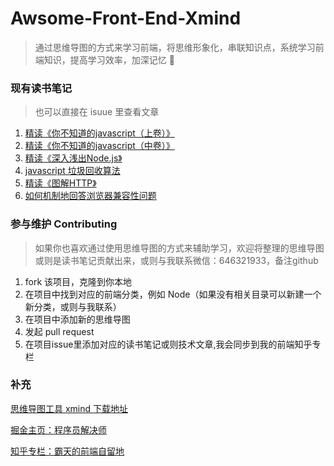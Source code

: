 # Awsome-Front-End-Xmind

> 通过思维导图的方式来学习前端，将思维形象化，串联知识点，系统学习前端知识，提高学习效率，加深记忆  :tada: 

### 现有读书笔记

>也可以直接在 isuue 里查看文章

1. [精读《你不知道的javascript（上卷）》](https://zhuanlan.zhihu.com/p/37421835)
2. [精读《你不知道的javascript（中卷）》](https://zhuanlan.zhihu.com/p/38287143)
3. [精读《深入浅出Node.js》](https://zhuanlan.zhihu.com/p/37850016)
4. [javascript 垃圾回收算法](https://zhuanlan.zhihu.com/p/37996721)
5. [精读《图解HTTP》](https://zhuanlan.zhihu.com/p/38548737)
6. [如何机制地回答浏览器兼容性问题](https://juejin.im/post/5b3da006e51d4518f140edb2)


### 参与维护 Contributing
> 如果你也喜欢通过使用思维导图的方式来辅助学习，欢迎将整理的思维导图或则是读书笔记贡献出来，或则与我联系微信：646321933，备注github

1. fork 该项目，克隆到你本地
2. 在项目中找到对应的前端分类，例如 Node（如果没有相关目录可以新建一个新分类，或则与我联系）
3. 在项目中添加新的思维导图
4. 发起 pull request 
5. 在项目issue里添加对应的读书笔记或则技术文章,我会同步到我的前端知乎专栏

### 补充

[思维导图工具 xmind 下载地址](https://www.xmind.cn/) 

[掘金主页：程序员解决师](https://juejin.im/user/55fa4985ddb2dd0026a05f48/posts)

[知乎专栏：霸天的前端自留地](https://zhuanlan.zhihu.com/c_57862727)


